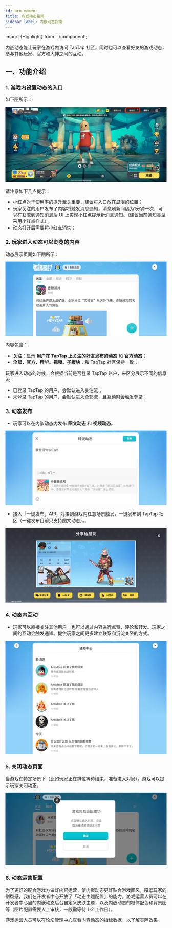 ```yaml
---
id: pro-moment
title: 内嵌动态指南
sidebar_label: 内嵌动态指南
---
```

import {Highlight} from '../component';


内嵌动态能让玩家在游戏内访问 TapTap 社区，同时也可以查看好友的游戏动态，参与其他玩家、官方和大神之间的互动。

## 一、功能介绍

### 1. 游戏内设置动态的入口
如下图所示：

![](/img/tap_moment06.png)

请注意如下几点提示：
- 小红点对于使用率的提升至关重要，建议将入口放在显眼的位置；
- 玩家关注的用户发布了内容将触发消息通知，消息刷新间隔为1分钟一次，可以在获取到通知消息后 UI 上实现小红点提示新消息通知。（建议当前通知类型采用小红点样式）；
- 动态打开后需要将小红点消失；


### 2. 玩家进入动态可以浏览的内容
动态展示页面如下图所示：

![](/img/openmoment.png)

内容包含：

- **关注**：显示 **用户在 TapTap 上关注的好友发布的动态** 和 **官方动态**；
- **全部、官方、精华、视频、子板块**：和 TapTap 社区保持一致；

玩家进入动态的时候，会根据当前是否登录 TapTap 账户，来区分展示不同的信息流：

- 已登录 TapTap 的用户，会默认进入关注流；
- 未登录 TapTap 的用户，会默认进入全部流，且互动时会触发登录；


### 3. 动态发布

- 玩家可以在内嵌动态内发布 **图文动态** 和 **视频动态**。

![](/img/tap_moment05.png)

- 接入「一键发布」API，对接到游戏内任意场景触发，一键发布到 TapTap 社区（一键发布目前只支持图文动态）。

![](/img/tap_moment_publish1.png)

### 4. 动态内互动

- 玩家可以直接关注其他用户，也可以通过内容进行点赞，评论和转发。玩家之间的互动会触发通知。提供玩家之间更多建立联系和沉淀关系的方式。

![](/img/tap_moment03.png)

### 5. 关闭动态页面

当游戏在特定场景下（比如玩家正在排位等待结束，准备进入对局），游戏可以提示玩家关闭动态。

![](/img/tap_moment_close.png)

### 6. 动态运营配置

为了更好的配合游戏方做好内容运营，使内嵌动态更好贴合游戏画风，降低玩家的割裂感，我们在开发者中心开放了「动态主题配置」的能力。游戏运营人员可以在开发者中心里的内嵌动态后台自定义皮肤主题，以及内嵌动态的框体配色和背景图等（图片配置需要人工审核，一般需等待 1-2 工作日）。

游戏运营人员可以在论坛管理中心查看内嵌动态的指标数据，以了解实际效果。
